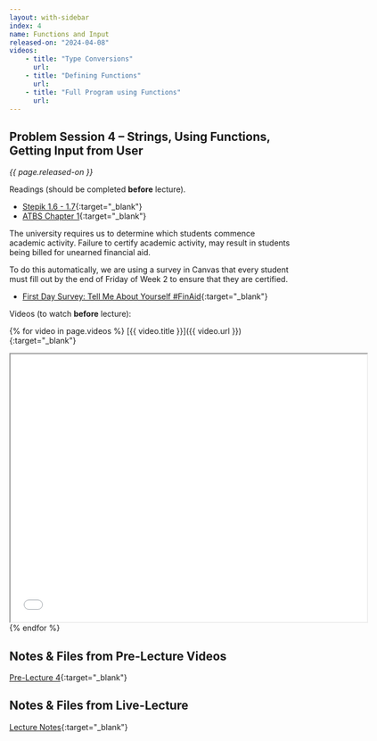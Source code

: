 ```yaml
---
layout: with-sidebar
index: 4
name: Functions and Input
released-on: "2024-04-08"
videos:
    - title: "Type Conversions"
      url: 
    - title: "Defining Functions"
      url: 
    - title: "Full Program using Functions"
      url: 
---
```


## Problem Session 4 – Strings, Using Functions, Getting Input from User

_{{ page.released-on }}_

Readings (should be completed **before** lecture). 
- [Stepik 1.6 - 1.7](https://stepik.org/lesson/567165/step/1?unit=561438){:target="_blank"}
- [ATBS Chapter 1](https://automatetheboringstuff.com/2e/chapter1/){:target="_blank"}

The university requires us to determine which students commence academic activity. Failure to certify academic activity, may result in students being billed for unearned financial aid.

To do this automatically, we are using a survey in Canvas that every student must fill out by the end of Friday of Week 2 to ensure that they are certified.
- [First Day Survey: Tell Me About Yourself #FinAid](https://canvas.ucsd.edu/courses/54799/quizzes/170078){:target="_blank"}

Videos (to watch **before** lecture):

{% for video in page.videos %}
[{{ video.title }}]({{ video.url }}){:target="_blank"}

<iframe src="{{ video.url }}/preview" width="640" height="480" allow="autoplay"></iframe>
{% endfor %}

## Notes & Files from Pre-Lecture Videos

[Pre-Lecture 4](https://github.com/ucsd-cse8a-sp24/ucsd-cse8a-sp24.github.io/tree/main/_pre-lectures/lecture-04){:target="_blank"}

## Notes & Files from Live-Lecture

[Lecture Notes](https://drive.google.com/drive/folders/13j3YOhGFOiSrwdFCgTdaj2AzI2OAuGX-?usp=sharing){:target="_blank"}
